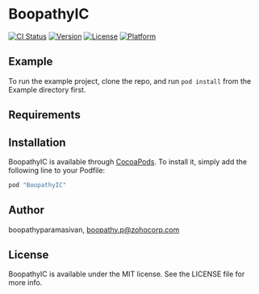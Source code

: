 # BoopathyIC

[![CI Status](http://img.shields.io/travis/boopathyparamasivan/BoopathyIC.svg?style=flat)](https://travis-ci.org/boopathyparamasivan/BoopathyIC)
[![Version](https://img.shields.io/cocoapods/v/BoopathyIC.svg?style=flat)](http://cocoapods.org/pods/BoopathyIC)
[![License](https://img.shields.io/cocoapods/l/BoopathyIC.svg?style=flat)](http://cocoapods.org/pods/BoopathyIC)
[![Platform](https://img.shields.io/cocoapods/p/BoopathyIC.svg?style=flat)](http://cocoapods.org/pods/BoopathyIC)

## Example

To run the example project, clone the repo, and run `pod install` from the Example directory first.

## Requirements

## Installation

BoopathyIC is available through [CocoaPods](http://cocoapods.org). To install
it, simply add the following line to your Podfile:

```ruby
pod "BoopathyIC"
```

## Author

boopathyparamasivan, boopathy.p@zohocorp.com

## License

BoopathyIC is available under the MIT license. See the LICENSE file for more info.
